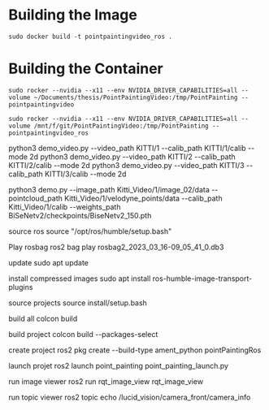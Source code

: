 # Building the Image

```
sudo docker build -t pointpaintingvideo_ros .
```

# Building the Container

```
sudo rocker --nvidia --x11 --env NVIDIA_DRIVER_CAPABILITIES=all --volume ~/Documents/thesis/PointPaintingVideo:/tmp/PointPainting -- pointpaintingvideo
```

```
sudo rocker --nvidia --x11 --env NVIDIA_DRIVER_CAPABILITIES=all --volume /mnt/f/git/PointPaintingVideo:/tmp/PointPainting -- pointpaintingvideo_ros
```

python3 demo_video.py --video_path KITTI/1 --calib_path KITTI/1/calib --mode 2d
python3 demo_video.py --video_path KITTI/2 --calib_path KITTI/2/calib --mode 2d
python3 demo_video.py --video_path KITTI/3 --calib_path KITTI/3/calib --mode 2d

python3 demo.py --image_path Kitti_Video/1/image_02/data --pointcloud_path Kitti_Video/1/velodyne_points/data --calib_path Kitti_Video/1/calib --weights_path BiSeNetv2/checkpoints/BiseNetv2_150.pth


source ros
source "/opt/ros/humble/setup.bash"





Play rosbag
ros2 bag play rosbag2_2023_03_16-09_05_41_0.db3

update
sudo apt update

install compressed images
sudo apt install ros-humble-image-transport-plugins



source projects
source install/setup.bash

build all
colcon build

build project
colcon build --packages-select

create project
ros2 pkg create --build-type ament_python pointPaintingRos

launch projet
ros2 launch point_painting point_painting_launch.py

run image viewer
ros2 run rqt_image_view rqt_image_view

run topic viewer
ros2 topic echo /lucid_vision/camera_front/camera_info